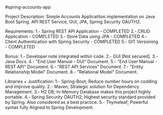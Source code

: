#spring-accounts-app

Project Description: Simple Accounts Applicatiton implementation on Java Boot Spring.
API REST Service, GUI, JPA, Spring Security OAUTH2.

Requirements:
1.- Spring REST API Application - COMPLETED
2.- CRUD Application - COMPLETED
3.- Store Data using JPA - COMPLETED
4.- Client Authentication with Spring Security - COMPLETED
5.- GIT Versioning - COMPLETED

Bonus:
1.- Developer note integrated within code.
2.- GUI [Not secured].
3.- Java Docs.
4.- "End User Manual - GUI" Document.
5.- "End User Manual - REST API" Document.
6.- "REST API Services" Document.
7.- "Entity Relationship Model" Document.
8.- "Relational Model" Document.


Libraries + Justification:
1.- Spring-Boot; Reduce number hours on codding and improve quality.
2.- Maven; Strategic solution for Dependency Management.
3.- H2 DB; In-Memory Database makes this project highly portable.
4.- Spring Security OAUTH2; Highest security standard provided by Spring. Also considered as a best practice.
5.- Thymeleaf; Powerful syntax fully Aligned to Spring Development.








